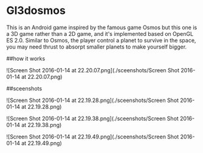 # Gl3dosmos
This is an Android game inspired by the famous game Osmos but this one is a 3D game rather than a 2D game, and it's implemented based on OpenGL ES 2.0.
Similar to Osmos, the player control a planet to survive in the space, you may need thrust to absorpt smaller planets to make yourself bigger.

##how it works

![Screen Shot 2016-01-14 at 22.20.07.png](./sceenshots/Screen Shot 2016-01-14 at 22.20.07.png)

##sceenshots


![Screen Shot 2016-01-14 at 22.19.28.png](./sceenshots/Screen Shot 2016-01-14 at 22.19.28.png)

![Screen Shot 2016-01-14 at 22.19.38.png](./sceenshots/Screen Shot 2016-01-14 at 22.19.38.png)

![Screen Shot 2016-01-14 at 22.19.49.png](./sceenshots/Screen Shot 2016-01-14 at 22.19.49.png)

